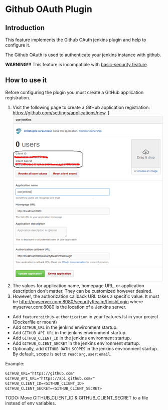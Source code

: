 # Github OAuth Plugin

## Introduction

This feature implements the Github OAuth jenkins plugin and help to configure it.

The Github OAuth is used to authenticate your jenkins instance with github.

**WARNING!!!** This feature is incompatible with [basic-security feature](../basic-security).

## How to use it

Before configuring the plugin you must create a GitHub application registration.

1. Visit the following page to create a GitHub application registration: https://github.com/settings/applications/new.
  [![Example](images/jenkins-github-oauth.png)
2. The values for application name, homepage URL, or application description don't matter. They can be customized however desired.
3. However, the authorization callback URL takes a specific value. It must be http://myserver.com:8080/securityRealm/finishLogin where myserver.com:8080 is the location of a Jenkins server.

- Add `feature:github-authentication` in your features.lst in your project (Dockerfile or mount)
- Add `GITHUB_URL` in the jenkins environment startup.
- Add `GITHUB_API_URL` in the jenkins environment startup.
- Add `GITHUB_CLIENT_ID` in the jenkins environment startup.
- Add `GITHUB_CLIENT_SECRET` in the jenkins environment startup.
- Optionally, add `GITHUB_OATH_SCOPES` in the jenkins environment startup. By default, scope is set to `read:org,user:email`.

Example:
```
GITHUB_URL="https://github.com"
GITHUB_API_URL="https://api.github.com/"
GITHUB_CLIENT_ID=<GITHUB_CLIENT_ID>
GITHUB_CLIENT_SECRET=<GITHUB_CLIENT_SECRET>
```

TODO: Move GITHUB_CLIENT_ID & GITHUB_CLIENT_SECRET to a file instead of env variables.
